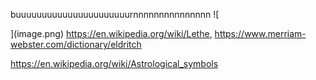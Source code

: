 buuuuuuuuuuuuuuuuuuuuuurnnnnnnnnnnnnnnn
![
    
](image.png)
https://en.wikipedia.org/wiki/Lethe, https://www.merriam-webster.com/dictionary/eldritch

https://en.wikipedia.org/wiki/Astrological_symbols